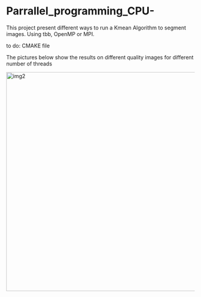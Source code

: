 # Parrallel_programming_CPU-

This project present different ways to run a Kmean Algorithm to segment images. 
Using tbb, OpenMP or MPI. 

to do: 
 CMAKE file


The pictures below show the results on different quality images for different number of threads



<img width="584" alt="img2" src="https://user-images.githubusercontent.com/64479324/116133520-196dcf00-a6cf-11eb-9493-34e4f3d1b231.PNG">
